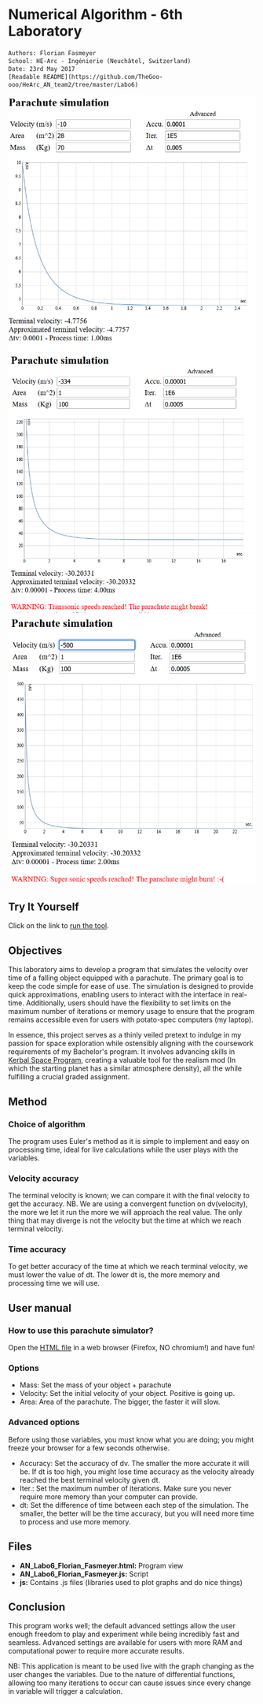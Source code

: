 ﻿Numerical Algorithm - 6th Laboratory
====================================

    Authors: Florian Fasmeyer
    School: HE-Arc - Ingénierie (Neuchâtel, Switzerland)
    Date: 23rd May 2017
    [Readable README](https://github.com/TheGoo-ooo/HeArc_AN_team2/tree/master/Labo6)

![Example](https://github.com/FlorianFasmeyer/HeArc_AN_team2/blob/master/Labo6/standard.png)
![Example - trans sonic](https://github.com/FlorianFasmeyer/HeArc_AN_team2/blob/master/Labo6/transsonic.png)
![Example - super sonic](https://github.com/FlorianFasmeyer/HeArc_AN_team2/blob/master/Labo6/supersonic.png)

Try It Yourself
---------------

Click on the link to [run the tool](https://htmlpreview.github.io/?https://github.com/FlorianFasmeyer/HeArc_AN_team2/blob/master/Labo6/AN_Labo6_Florian_Fasmeyer.html).


Objectives
----------

This laboratory aims to develop a program that simulates the velocity over time of a falling object equipped with a parachute. The primary goal is to keep the code simple for ease of use. The simulation is designed to provide quick approximations, enabling users to interact with the interface in real-time. Additionally, users should have the flexibility to set limits on the maximum number of iterations or memory usage to ensure that the program remains accessible even for users with potato-spec computers (my laptop).

In essence, this project serves as a thinly veiled pretext to indulge in my passion for space exploration while ostensibly aligning with the coursework requirements of my Bachelor's program. It involves advancing skills in [Kerbal Space Program](https://www.kerbalspaceprogram.com/), creating a valuable tool for the realism mod (In which the starting planet has a similar atmosphere density), all the while fulfilling a crucial graded assignment.



Method
------

### Choice of algorithm

The program uses Euler's method as it is simple to implement and easy on processing time, ideal for live calculations while the user plays with the variables.

### Velocity accuracy

The terminal velocity is known; we can compare it with the final velocity to get the accuracy. NB. We are using a convergent function on dv(velocity), the more we let it run the more we will approach the real value. The only thing that may diverge is not the velocity but the time at which we reach terminal velocity.

### Time accuracy

To get better accuracy of the time at which we reach terminal velocity, we must lower the value of dt. The lower dt is, the more memory and processing time we will use.

User manual
-------------

### How to use this parachute simulator?

Open the [HTML file](https://htmlpreview.github.io/?https://github.com/FlorianFasmeyer/HeArc_AN_team2/blob/master/Labo6/AN_Labo6_Florian_Fasmeyer.html) in a web browser (Firefox, NO chromium!) and have fun!

### Options

* Mass: Set the mass of your object + parachute
* Velocity: Set the initial velocity of your object. Positive is going up.
* Area: Area of the parachute. The bigger, the faster it will slow.

### Advanced options

Before using those variables, you must know what you are doing; you might freeze your browser for a few seconds otherwise.

* Accuracy: Set the accuracy of dv. The smaller the more accurate it will be. If dt is too high, you might lose time accuracy as the velocity already reached the best terminal velocity given dt.
* Iter.: Set the maximum number of iterations. Make sure you never require more memory than your computer can provide. 
* dt: Set the difference of time between each step of the simulation. The smaller, the better will be the time accuracy, but you will need more time to process and use more memory.

Files
-----

* **AN_Labo6_Florian_Fasmeyer.html:** Program view
* **AN_Labo6_Florian_Fasmeyer.js:** Script
* **js:** Contains .js files (libraries used to plot graphs and do nice things)

Conclusion
----------

This program works well; the default advanced settings allow the user enough freedom to play and experiment while being incredibly fast and seamless. Advanced settings are available for users with more RAM and computational power to require more accurate results.

NB: This application is meant to be used live with the graph changing as the user changes the variables. Due to the nature of differential functions, allowing too many iterations to occur can cause issues since every change in variable will trigger a calculation.
